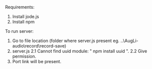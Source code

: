 
Requirements:

1. Install jode.js
2. Install npm

To run server:

1. Go to file location (folder where server.js present eg. ..\AugLi-audio\record\record-save)
2. server.js
   2.1 Cannot find uuid module: " npm install uuid ".
   2.2 Give permission.
3. Port link will be present.
